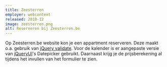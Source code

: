 ```yaml
---
title: Zeesterren
employer: webcontent
released: 2010-12
image: zeesterren.png
alt: Reserveren bij Zeesterren.be
---
```


Op Zeesterren.be website kon je een appartment reserveren.
Deze maakt o.a. gebruik van [jQuery validate](https://jqueryvalidation.org).
Voor de kalender is er aangepaste versie van [jQueryUI](https://jqueryui.com/)'s Datepicker gebruikt.
Daarnaast krijg je de prijsberekening al tijdens het invullen van het formulier te zien.
